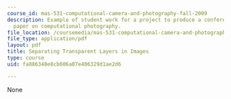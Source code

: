 ```yaml
---
course_id: mas-531-computational-camera-and-photography-fall-2009
description: Example of student work for a project to produce a conference quality
  paper on computational photography.
file_location: /coursemedia/mas-531-computational-camera-and-photography-fall-2009/fa886348e8cb606a07e406329d1ae2d6_MITMAS_531F09_proj1_paper.pdf
file_type: application/pdf
layout: pdf
title: Separating Transparent Layers in Images
type: course
uid: fa886348e8cb606a07e406329d1ae2d6

---
```

None